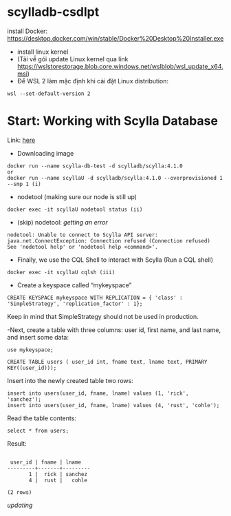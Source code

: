 # scylladb-csdlpt
install Docker: https://desktop.docker.com/win/stable/Docker%20Desktop%20Installer.exe
- install linux kernel
- (Tải về gói update Linux kernel qua link https://wslstorestorage.blob.core.windows.net/wslblob/wsl_update_x64.msi)
- Để WSL 2 làm mặc định khi cài đặt Linux distribution:
```
wsl --set-default-version 2
```
# Start: Working with Scylla Database
Link: [here](https://dev.to/j_a_o_v_c_t_r/working-with-scylla-database-3al9)
- Downloading image
```
docker run --name scylla-db-test -d scylladb/scylla:4.1.0
or
docker run --name scyllaU -d scylladb/scylla:4.1.0 --overprovisioned 1 --smp 1 (i)
```
- nodetool (making sure our node is  still up)
```
docker exec -it scyllaU nodetool status (ii)
```
- (skip) nodetool: *getting an error*
```
nodetool: Unable to connect to Scylla API server: java.net.ConnectException: Connection refused (Connection refused)
See 'nodetool help' or 'nodetool help <command>'.
```
- Finally, we use the CQL Shell to interact with Scylla (Run a CQL shell)
```
docker exec -it scyllaU cqlsh (iii)
```
- Create a keyspace called “mykeyspace”
```
CREATE KEYSPACE mykeyspace WITH REPLICATION = { 'class' : 'SimpleStrategy', 'replication_factor' : 1};
```
Keep in mind that SimpleStrategy should not be used in production.

-Next, create a table with three columns: user id, first name, and last name, and insert some data:
```
use mykeyspace; 
```
```
CREATE TABLE users ( user_id int, fname text, lname text, PRIMARY KEY((user_id))); 
```
Insert into the newly created table two rows:
```
insert into users(user_id, fname, lname) values (1, 'rick', 'sanchez'); 
insert into users(user_id, fname, lname) values (4, 'rust', 'cohle'); 
```
Read the table contents:
```
select * from users;
```
Result:
```

 user_id | fname | lname
---------+-------+---------
       1 |  rick | sanchez
       4 |  rust |   cohle

(2 rows)
```
*updating*







